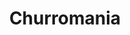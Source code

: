 ---
title: "Churromania"
url: /ciudad-guayana-puerto-ordaz/churromania-avenida-atlantico/
shop: confitería
---
